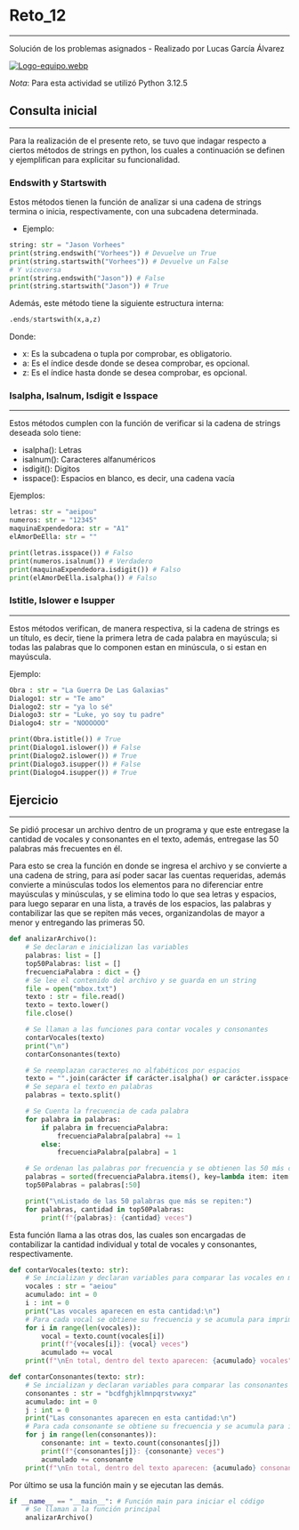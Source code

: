 # Reto_12
***
Solución de los problemas asignados - Realizado por Lucas García Álvarez

[![Logo-equipo.webp](https://i.postimg.cc/Z5BYw1Tx/Logo-equipo.webp)](https://postimg.cc/9D2jMgwD)

*Nota*: Para esta actividad se utilizó Python 3.12.5
## Consulta inicial
***
Para la realización de el presente reto, se tuvo que indagar respecto a ciertos métodos de strings en python, los cuales a continuación se definen y ejemplifican para explicitar su funcionalidad.

### Endswith y Startswith
Estos métodos tienen la función de analizar si una cadena de strings termina o inicia, respectivamente, con una subcadena determinada.
- Ejemplo:
```python
string: str = "Jason Vorhees"
print(string.endswith("Vorhees")) # Devuelve un True
print(string.startswith("Vorhees")) # Devuelve un False
# Y viceversa
print(string.endswith("Jason")) # False
print(string.startswith("Jason")) # True
```
Además, este método tiene la siguiente estructura interna:
```python
.ends/startswith(x,a,z)
```
Donde:
- x: Es la subcadena o tupla por comprobar, es obligatorio.
- a: Es el índice desde donde se desea comprobar, es opcional.
- z: Es el índice hasta donde se desea comprobar, es opcional.

### Isalpha, Isalnum, Isdigit e Isspace
***
Estos métodos cumplen con la función de verificar si la cadena de strings deseada solo tiene:
- isalpha(): Letras
- isalnum(): Caracteres alfanuméricos
- isdigit(): Digitos
- isspace(): Espacios en blanco, es decir, una cadena vacía

Ejemplos:
```python
letras: str = "aeipou"
numeros: str = "12345"
maquinaExpendedora: str = "A1"
elAmorDeElla: str = ""

print(letras.isspace()) # Falso
print(numeros.isalnum()) # Verdadero
print(maquinaExpendedora.isdigit()) # Falso
print(elAmorDeElla.isalpha()) # Falso
```
### Istitle, Islower e Isupper
***
Estos métodos verifican, de manera respectiva, si la cadena de strings es un título, es decir, tiene la primera letra de cada palabra en mayúscula; si todas las palabras que lo componen estan en minúscula, o si estan en mayúscula.

Ejemplo:
```python
Obra : str = "La Guerra De Las Galaxias"
Dialogo1: str = "Te amo"
Dialogo2: str = "ya lo sé"
Dialogo3: str = "Luke, yo soy tu padre"
Dialogo4: str = "NOOOOOO"

print(Obra.istitle()) # True
print(Dialogo1.islower()) # False
print(Dialogo2.islower()) # True
print(Dialogo3.isupper()) # False
print(Dialogo4.isupper()) # True
```
## Ejercicio
***
Se pidió procesar un archivo dentro de un programa y que este entregase la cantidad de vocales y consonantes en el texto, además, entregase las 50 palabras más frecuentes en él.

Para esto se crea la función en donde se ingresa el archivo y se convierte a una cadena de string, para así poder sacar las cuentas requeridas, además convierte a minúsculas todos los elementos para no diferenciar entre mayúsculas y minúsculas, y se elimina todo lo que sea letras y espacios, para luego separar en una lista, a través de los espacios, las palabras y contabilizar las que se repiten más veces, organizandolas de mayor a menor y entregando las primeras 50.
```python
def analizarArchivo():
    # Se declaran e inicializan las variables
    palabras: list = []
    top50Palabras: list = []
    frecuenciaPalabra : dict = {}
    # Se lee el contenido del archivo y se guarda en un string
    file = open("mbox.txt")
    texto : str = file.read()
    texto = texto.lower()
    file.close()

    # Se llaman a las funciones para contar vocales y consonantes
    contarVocales(texto)
    print("\n")
    contarConsonantes(texto)

    # Se reemplazan caracteres no alfabéticos por espacios
    texto = "".join(carácter if carácter.isalpha() or carácter.isspace() else " " for carácter in texto)
    # Se separa el texto en palabras
    palabras = texto.split()

    # Se Cuenta la frecuencia de cada palabra
    for palabra in palabras:
        if palabra in frecuenciaPalabra:
            frecuenciaPalabra[palabra] += 1
        else:
            frecuenciaPalabra[palabra] = 1

    # Se ordenan las palabras por frecuencia y se obtienen las 50 más comunes
    palabras = sorted(frecuenciaPalabra.items(), key=lambda item: item[1], reverse=True)
    top50Palabras = palabras[:50]

    print("\nListado de las 50 palabras que más se repiten:")
    for palabras, cantidad in top50Palabras:
        print(f"{palabras}: {cantidad} veces")
```
Esta función llama a las otras dos, las cuales son encargadas de contabilizar la cantidad individual y total de vocales y consonantes, respectivamente.
```python
def contarVocales(texto: str):
    # Se incializan y declaran variables para comparar las vocales en minúscula dentro del texto
    vocales : str = "aeiou"
    acumulado: int = 0
    i : int = 0
    print("Las vocales aparecen en esta cantidad:\n")
    # Para cada vocal se obtiene su frecuencia y se acumula para imprimir el total
    for i in range(len(vocales)):
        vocal = texto.count(vocales[i])
        print(f"{vocales[i]}: {vocal} veces")
        acumulado += vocal
    print(f"\nEn total, dentro del texto aparecen: {acumulado} vocales")

def contarConsonantes(texto: str):
    # Se incializan y declaran variables para comparar las consonantes en minúscula dentro del texto
    consonantes : str = "bcdfghjklmnpqrstvwxyz"
    acumulado: int = 0
    j : int = 0
    print("Las consonantes aparecen en esta cantidad:\n")
    # Para cada consonante se obtiene su frecuencia y se acumula para imprimir el total
    for j in range(len(consonantes)):
        consonante: int = texto.count(consonantes[j])
        print(f"{consonantes[j]}: {consonante} veces")
        acumulado += consonante
    print(f"\nEn total, dentro del texto aparecen: {acumulado} consonantes")
```
Por último se usa la función main y se ejecutan las demás.
```python
if __name__ == "__main__": # Función main para iniciar el código
    # Se llaman a la función principal
    analizarArchivo()
```
